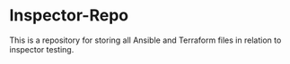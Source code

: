 # Inspector-Repo
This is a repository for storing all Ansible and Terraform files in relation to inspector testing.
